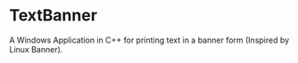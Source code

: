 # TextBanner
A Windows Application in C++ for printing text in a banner form (Inspired by Linux Banner). 
